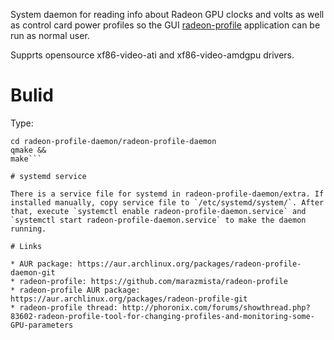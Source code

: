 System daemon for reading info about Radeon GPU clocks and volts as well as control card power profiles so the GUI [radeon-profile](https://github.com/marazmista/radeon-profile) application can be run as normal user.

Supprts opensource xf86-video-ati and  xf86-video-amdgpu drivers.

# Bulid

Type:

```git clone https://github.com/marazmista/radeon-profile-daemon.git &&
cd radeon-profile-daemon/radeon-profile-daemon
qmake &&
make``` 

# systemd service

There is a service file for systemd in radeon-profile-daemon/extra. If installed manually, copy service file to `/etc/systemd/system/`. After that, execute `systemctl enable radeon-profile-daemon.service` and `systemctl start radeon-profile-daemon.service` to make the daemon running.

# Links

* AUR package: https://aur.archlinux.org/packages/radeon-profile-daemon-git
* radeon-profile: https://github.com/marazmista/radeon-profile
* radeon-profile AUR package: https://aur.archlinux.org/packages/radeon-profile-git
* radeon-profile thread: http://phoronix.com/forums/showthread.php?83602-radeon-profile-tool-for-changing-profiles-and-monitoring-some-GPU-parameters
